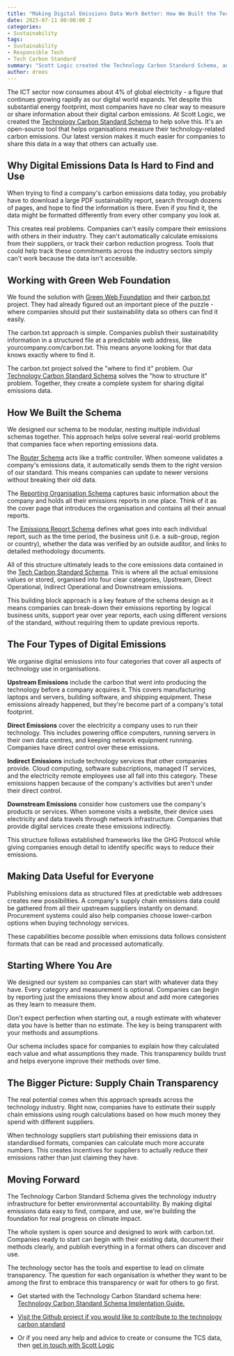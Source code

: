 ```yaml
---
title: "Making Digital Emissions Data Work Better: How We Built the Technology Carbon Standard Schema"
date: 2025-07-11 00:00:00 Z
categories:
- Sustainability
tags:
- Sustainability
- Responsible Tech
- Tech Carbon Standard
summary: "Scott Logic created the Technology Carbon Standard Schema, an open-source tool that helps companies measure and share their digital carbon emissions data. With the ICT sector consuming 4% of global electricity, most organisations lack standardised ways to track their technology-related carbon footprint. The schema provides a structured format for measuring and exchanging this data between companies."
author: drees
---
```


The ICT sector now consumes about 4% of global electricity - a figure that continues growing rapidly as our digital world expands. Yet despite this substantial energy footprint, most companies have no clear way to measure or share information about their digital carbon emissions.
At Scott Logic, we created the [Technology Carbon Standard Schema](https://www.techcarbonstandard.org/schemas/implementation-guide) to help solve this. It's an open-source tool that helps organisations measure their technology-related carbon emissions. Our latest version makes it much easier for companies to share this data in a way that others can actually use.


## Why Digital Emissions Data Is Hard to Find and Use

When trying to find a company's carbon emissions data today, you probably have to download a large PDF sustainability report, search through dozens of pages, and hope to find the information is there. Even if you find it, the data might be formatted differently from every other company you look at.

This creates real problems. Companies can't easily compare their emissions with others in their industry. They can't automatically calculate emissions from their suppliers, or track their carbon reduction progress. Tools that could help track these commitments across the industry sectors simply can't work because the data isn't accessible.


## Working with Green Web Foundation

We found the solution with [Green Web Foundation](https://www.thegreenwebfoundation.org/) and their [carbon.txt](https://carbontxt.org/) project. They had already figured out an important piece of the puzzle - where companies should put their sustainability data so others can find it easily.

The carbon.txt approach is simple. Companies publish their sustainability information in a structured file at a predictable web address, like yourcompany.com/carbon.txt. This means anyone looking for that data knows exactly where to find it.

The carbon.txt project solved the "where to find it" problem. Our [Technology Carbon Standard Schema](https://www.techcarbonstandard.org/schemas/implementation-guide) solves the "how to structure it" problem. Together, they create a complete system for sharing digital emissions data.


## How We Built the Schema

We designed our schema to be modular, nesting multiple individual schemas together. This approach helps solve several real-world problems that companies face when reporting emissions data.

The [Router Schema](https://www.techcarbonstandard.org/schemas/router/) acts like a traffic controller. When someone validates a company's emissions data, it automatically sends them to the right version of our standard. This means companies can update to newer versions without breaking their old data.

The [Reporting Organisation Schema](https://www.techcarbonstandard.org/schemas/reporting-organisation/v0-1-0) captures basic information about the company and holds all their emissions reports in one place. Think of it as the cover page that introduces the organisation and contains all their annual reports.

The [Emissions Report Schema](https://www.techcarbonstandard.org/schemas/emissions-report/v0-0-1) defines what goes into each individual report,  such as the time period, the business unit (i.e. a sub-group, region or country), whether the data was verified by an outside auditor, and links to detailed methodology documents.

All of this structure ultimately leads to the core emissions data contained in the [Tech Carbon Standard Schema](https://www.techcarbonstandard.org/schemas/tech-carbon-standard/v0-0-1). This is where all the actual emissions values or stored, organised into four clear categories, Upstream, Direct Operational, Indirect Operational and Downstream emissions.

This building block approach is a key feature of the schema design as it means companies can break-down their emissions reporting by logical business units, support year over year reports,  each using different versions of the standard, without requiring them to update previous reports.


## The Four Types of Digital Emissions

We organise digital emissions into four categories that cover all aspects of technology use in organisations.

**Upstream Emissions** include the carbon that went into producing the technology before a company acquires it. This covers manufacturing laptops and servers, building software, and shipping equipment. These emissions already happened, but they're become part of a company's total footprint.

**Direct Emissions** cover the electricity a company uses to run their technology. This includes powering office computers, running servers in their own data centres, and keeping network equipment running. Companies have direct control over these emissions.

**Indirect Emissions** include technology services that other companies provide. Cloud computing, software subscriptions, managed IT services, and the electricity remote employees use all fall into this category. These emissions happen because of the company's activities but aren't under their direct control.

**Downstream Emissions** consider how customers use the company's products or services. When someone visits a website, their device uses electricity and data travels through network infrastructure. Companies that provide digital services create these emissions indirectly.

This structure follows established frameworks like the GHG Protocol while giving companies enough detail to identify specific ways to reduce their emissions.


## Making Data Useful for Everyone

Publishing emissions data as structured files at predictable web addresses creates new possibilities. A company's supply chain emissions data could be gathered from all their upstream suppliers instantly on demand. Procurement systems could also help companies choose lower-carbon options when buying technology services.

These capabilities become possible when emissions data follows consistent formats that can be read and processed automatically.


## Starting Where You Are

We designed our system so companies can start with whatever data they have. Every category and measurement is optional. Companies can begin by reporting just the emissions they know about and add more categories as they learn to measure them.

Don't expect perfection when starting out, a rough estimate with whatever data you have is better than no estimate. The key is being transparent with your methods and assumptions.

Our schema includes space for companies to explain how they calculated each value and what assumptions they made. This transparency builds trust and helps everyone improve their methods over time.


## The Bigger Picture: Supply Chain Transparency

The real potential comes when this approach spreads across the technology industry. Right now, companies have to estimate their supply chain emissions using rough calculations based on how much money they spend with different suppliers.

When technology suppliers start publishing their emissions data in standardised formats, companies can calculate much more accurate numbers. This creates incentives for suppliers to actually reduce their emissions rather than just claiming they have.


## Moving Forward
The Technology Carbon Standard Schema gives the technology industry infrastructure for better environmental accountability. By making digital emissions data easy to find, compare, and use, we're building the foundation for real progress on climate impact.

The whole system is open source and designed to work with carbon.txt. Companies ready to start can begin with their existing data, document their methods clearly, and publish everything in a format others can discover and use.

The technology sector has the tools and expertise to lead on climate transparency. The question for each organisation is whether they want to be among the first to embrace this transparency or wait for others to go first.

- Get started with the Technology Carbon Standard schema here: [Technology Carbon Standard Schema Implentation Guide.](https://www.techcarbonstandard.org/schemas/implementation-guide)

- [Visit the Github project if you would like to contribute to the technology carbon standard](https://github.com/ScottLogic/Technology-Carbon-Standard)

- Or if you need any help and advice to create or consume the TCS data, then [get in touch with Scott Logic](https://www.scottlogic.com/contact-us)
